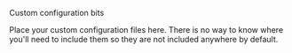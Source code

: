 Custom configuration bits

Place your custom configuration files here.
There is no way to know where you'll need to include them so they are not included anywhere by default.
